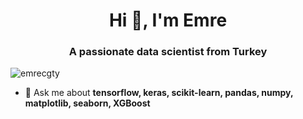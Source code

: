 <h1 align="center">Hi 👋, I'm Emre</h1>
<h3 align="center">A passionate data scientist from Turkey</h3>

<p align="left"> <img src="https://komarev.com/ghpvc/?username=emrecgty&label=Profile%20views&color=0e75b6&style=flat" alt="emrecgty" /> </p>

- 💬 Ask me about **tensorflow, keras, scikit-learn, pandas, numpy, matplotlib, seaborn, XGBoost**
